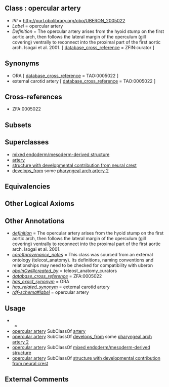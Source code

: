 
## Class : opercular artery

 * *IRI* = http://purl.obolibrary.org/obo/UBERON_2005022
 * *Label* = opercular artery
 * *Definition* = The opercular artery arises from the hyoid stump on the first aortic arch, then follows the lateral margin of the operculum (gill covering) ventrally to reconnect into the proximal part of the first aortic arch. Isogai et al. 2001. [ [database_cross_reference](../../ef/oboInOwl#hasDbXref.md) = ZFIN:curator ]

## Synonyms

 * ORA [ [database_cross_reference](../../ef/oboInOwl#hasDbXref.md) = TAO:0005022 ]
 * external carotid artery [ [database_cross_reference](../../ef/oboInOwl#hasDbXref.md) = TAO:0005022 ]

## Cross-references

 * ZFA:0005022

## Subsets


## Superclasses

 * [mixed endoderm/mesoderm-derived structure](../../UBERON/77/UBERON_0000077.md)
 * [artery](../../UBERON/37/UBERON_0001637.md)
 * [structure with developmental contribution from neural crest](../../UBERON/14/UBERON_0010314.md)
 * [develops_from](../../RO/02/RO_0002202.md) some [pharyngeal arch artery 2](../../UBERON/19/UBERON_0003119.md)

## Equivalencies


## Other Logical Axioms


## Other Annotations

 * *[definition](../../IAO/15/IAO_0000115.md)* = The opercular artery arises from the hyoid stump on the first aortic arch, then follows the lateral margin of the operculum (gill covering) ventrally to reconnect into the proximal part of the first aortic arch. Isogai et al. 2001.
 * *[core#provenance_notes](../../core#provenance/es/core#provenance_notes.md)* = This class was sourced from an external ontology (teleost_anatomy). Its definitions, naming conventions and relationships may need to be checked for compatibility with uberon
 * *[oboInOwl#created_by](../../oboInOwl#created/by/oboInOwl#created_by.md)* = teleost_anatomy_curators
 * *[database_cross_reference](../../ef/oboInOwl#hasDbXref.md)* = ZFA:0005022
 * *[has_exact_synonym](../../ym/oboInOwl#hasExactSynonym.md)* = ORA
 * *[has_related_synonym](../../ym/oboInOwl#hasRelatedSynonym.md)* = external carotid artery
 * *[rdf-schema#label](../../el/rdf-schema#label.md)* = opercular artery

## Usage

 * -
 * [opercular artery](../../UBERON/22/UBERON_2005022.md) SubClassOf [artery](../../UBERON/37/UBERON_0001637.md)
 * [opercular artery](../../UBERON/22/UBERON_2005022.md) SubClassOf [develops_from](../../RO/02/RO_0002202.md) some [pharyngeal arch artery 2](../../UBERON/19/UBERON_0003119.md)
 * [opercular artery](../../UBERON/22/UBERON_2005022.md) SubClassOf [mixed endoderm/mesoderm-derived structure](../../UBERON/77/UBERON_0000077.md)
 * [opercular artery](../../UBERON/22/UBERON_2005022.md) SubClassOf [structure with developmental contribution from neural crest](../../UBERON/14/UBERON_0010314.md)

## External Comments

